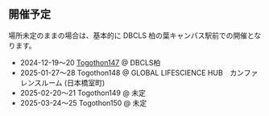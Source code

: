 ## 開催予定

場所未定のままの場合は、基本的に DBCLS 柏の葉キャンパス駅前での開催となります。

* 2024-12-19〜20 [Togothon147](https://github.com/dbcls/Togothon/wiki/Togothon147) @ DBCLS柏
* 2025-01-27〜28 Togothon148 @ GLOBAL LIFESCIENCE HUB　カンファレンスルーム (日本橋室町)
* 2025-02-20〜21 Togothon149 @ 未定
* 2025-03-24〜25 Togothon150 @ 未定

